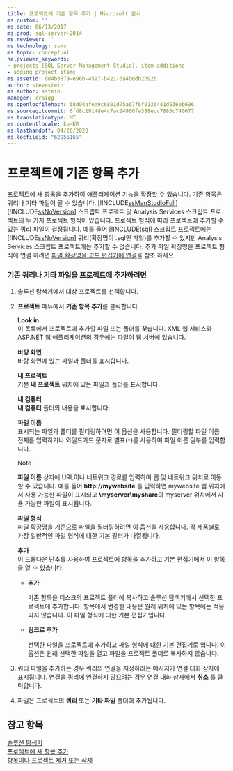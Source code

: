 ```yaml
---
title: 프로젝트에 기존 항목 추가 | Microsoft 문서
ms.custom: ''
ms.date: 06/13/2017
ms.prod: sql-server-2014
ms.reviewer: ''
ms.technology: ssms
ms.topic: conceptual
helpviewer_keywords:
- projects [SQL Server Management Studio], item additions
- adding project items
ms.assetid: 084b3879-e96b-45a7-b421-6a4b0db2b92b
author: stevestein
ms.author: sstein
manager: craigg
ms.openlocfilehash: 58d94afea9c6801d75a67f6f9136441d536eb696
ms.sourcegitcommit: 6fd8c1914de4c7ac24900fe388ecc7883c740077
ms.translationtype: MT
ms.contentlocale: ko-KR
ms.lasthandoff: 04/26/2020
ms.locfileid: "62956165"
---
```

# <a name="add-existing-items-to-a-project"></a>프로젝트에 기존 항목 추가
  프로젝트에 새 항목을 추가하여 애플리케이션 기능을 확장할 수 있습니다. 기존 항목은 쿼리나 기타 파일이 될 수 있습니다. [!INCLUDE[ssManStudioFull](../../includes/ssmanstudiofull-md.md)][!INCLUDE[ssNoVersion](../../includes/ssnoversion-md.md)] 스크립트 프로젝트 및 Analysis Services 스크립트 프로젝트의 두 가지 프로젝트 형식이 있습니다. 프로젝트 형식에 따라 프로젝트에 추가할 수 있는 쿼리 파일이 결정됩니다. 예를 들어 [!INCLUDE[tsql](../../includes/tsql-md.md)] 스크립트 프로젝트에는 [!INCLUDE[ssNoVersion](../../includes/ssnoversion-md.md)] 쿼리(확장명이 .sql인 파일)를 추가할 수 있지만 Analysis Services 스크립트 프로젝트에는 추가할 수 없습니다. 추가 파일 확장명을 프로젝트 형식에 연결 하려면 [파일 확장명을 코드 편집기에 연결](../../relational-databases/scripting/associate-file-extensions-to-a-code-editor.md)을 참조 하세요.  
  
### <a name="to-add-an-existing-query-or-a-miscellaneous-file-to-a-project"></a>기존 쿼리나 기타 파일을 프로젝트에 추가하려면  
  
1.  솔루션 탐색기에서 대상 프로젝트를 선택합니다.  
  
2.  **프로젝트** 메뉴에서 **기존 항목 추가**를 클릭합니다.  
  
     **Look in**  
     이 목록에서 프로젝트에 추가할 파일 또는 폴더를 찾습니다. XML 웹 서비스와 ASP.NET 웹 애플리케이션의 경우에는 파일이 웹 서버에 있습니다.  
  
     **바탕 화면**  
     바탕 화면에 있는 파일과 폴더를 표시합니다.  
  
     **내 프로젝트**  
     기본 **내 프로젝트** 위치에 있는 파일과 폴더를 표시합니다.  
  
     **내 컴퓨터**  
     **내 컴퓨터** 폴더의 내용을 표시합니다.  
  
     **파일 이름**  
     표시되는 파일과 폴더를 필터링하려면 이 옵션을 사용합니다. 필터링할 파일 이름 전체를 입력하거나 와일드카드 문자로 별표(`*`)를 사용하여 파일 이름 일부를 입력합니다.  
  
    > [!NOTE]  
    >  **파일 이름** 상자에 URL이나 네트워크 경로를 입력하여 웹 및 네트워크 위치로 이동할 수 있습니다. 예를 들어 **http://mywebsite** 를 입력하면 mywebsite 웹 위치에서 사용 가능한 파일이 표시되고 **\\myserver\myshare**의 myserver 위치에서 사용 가능한 파일이 표시됩니다.  
  
     **파일 형식**  
     파일 확장명을 기준으로 파일을 필터링하려면 이 옵션을 사용합니다. 각 제품별로 가장 일반적인 파일 형식에 대한 기본 필터가 나열됩니다.  
  
     **추가**  
     이 드롭다운 단추를 사용하여 프로젝트에 항목을 추가하고 기본 편집기에서 이 항목을 열 수 있습니다.  
  
    -   **추가**  
  
         기존 항목을 디스크의 프로젝트 폴더에 복사하고 솔루션 탐색기에서 선택한 프로젝트에 추가합니다. 항목에서 변경한 내용은 원래 위치에 있는 항목에는 적용되지 않습니다. 이 파일 형식에 대한 기본 편집기입니다.  
  
    -   **링크로 추가**  
  
         선택한 파일을 프로젝트에 추가하고 파일 형식에 대한 기본 편집기로 엽니다. 이 옵션은 원래 선택한 파일을 열고 파일을 프로젝트 폴더로 복사하지 않습니다.  
  
3.  쿼리 파일을 추가하는 경우 쿼리의 연결을 지정하라는 메시지가 연결 대화 상자에 표시됩니다. 연결을 쿼리에 연결하지 않으려는 경우 연결 대화 상자에서 **취소** 를 클릭합니다.  
  
4.  파일은 프로젝트의 **쿼리** 또는 **기타 파일** 폴더에 추가됩니다.  
  
## <a name="see-also"></a>참고 항목  
 [솔루션 탐색기](solution-explorer.md)   
 [프로젝트에 새 항목 추가](add-new-items-to-a-project.md)   
 [항목이나 프로젝트 제거 또는 삭제](remove-or-delete-an-item-or-project.md)  
  
  
